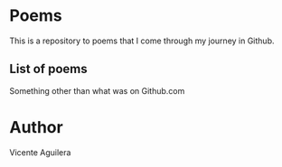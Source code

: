 
# Poems

This is a repository to poems that I come through my journey in Github.

## List of poems
Something other than what was on Github.com

# Author

Vicente Aguilera

